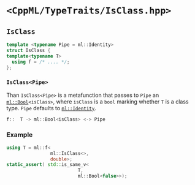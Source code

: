 # `<CppML/TypeTraits/IsClass.hpp>`

## `IsClass`

```c++
template <typename Pipe = ml::Identity>
struct IsClass {
template<typename T>
  using f = /* .... */;
};
```
### `IsClass<Pipe>`

Than `IsClass<Pipe>` is a metafunction that passes to `Pipe` an [`ml::Bool`](../Vocabulary/Value.md)`<isClass>`, where `isClass` is a `bool` marking whether `T` is a class type. `Pipe` defaults to [`ml::Identity`](../Functional/Identity.md).

```c++
f::  T -> ml::Bool<isClass> <-> Pipe
```

### Example

```c++
using T = ml::f<
                ml::IsClass<>,
                double>;
static_assert( std::is_same_v<
                          T,
                          ml::Bool<false>>);
```

